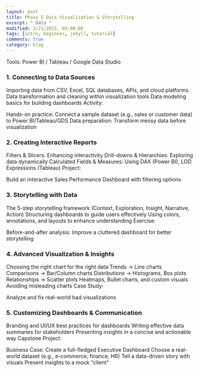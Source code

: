```yaml
---
layout: post
title: Phase 5 Data Visualization & Storytelling
excerpt: " Data "
modified: 3/21/2025, 05:00:00
tags: [intro, beginner, jekyll, tutorial]
comments: true
category: blog
---
```




Tools: Power BI / Tableau / Google Data Studio

### 1. Connecting to Data Sources
Importing data from CSV, Excel, SQL databases, APIs, and cloud platforms
Data transformation and cleaning within visualization tools
Data modeling basics for building dashboards
Activity:

Hands-on practice: Connect a sample dataset (e.g., sales or customer data) to Power BI/Tableau/GDS
Data preparation: Transform messy data before visualization
### 2. Creating Interactive Reports
Filters & Slicers: Enhancing interactivity
Drill-downs & Hierarchies: Exploring data dynamically
Calculated Fields & Measures: Using DAX (Power BI), LOD Expressions (Tableau)
Project:

Build an interactive Sales Performance Dashboard with filtering options
### 3. Storytelling with Data
The 5-step storytelling framework (Context, Exploration, Insight, Narrative, Action)
Structuring dashboards to guide users effectively
Using colors, annotations, and layouts to enhance understanding
Exercise:

Before-and-after analysis: Improve a cluttered dashboard for better storytelling
### 4. Advanced Visualization & Insights
Choosing the right chart for the right data
Trends → Line charts
Comparisons → Bar/Column charts
Distributions → Histograms, Box plots
Relationships → Scatter plots
Heatmaps, Bullet charts, and custom visuals
Avoiding misleading charts
Case Study:

Analyze and fix real-world bad visualizations
### 5. Customizing Dashboards & Communication
Branding and UI/UX best practices for dashboards
Writing effective data summaries for stakeholders
Presenting insights in a concise and actionable way
Capstone Project:

Business Case: Create a full-fledged Executive Dashboard
Choose a real-world dataset (e.g., e-commerce, finance, HR)
Tell a data-driven story with visuals
Present insights to a mock "client"
